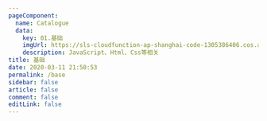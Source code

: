 ```yaml
---
pageComponent: 
  name: Catalogue
  data: 
    key: 01.基础
    imgUrl: https://sls-cloudfunction-ap-shanghai-code-1305386406.cos.ap-shanghai.myqcloud.com/img/web.png
    description: JavaScript、Html、Css等相关
title: 基础
date: 2020-03-11 21:50:53
permalink: /base
sidebar: false
article: false
comment: false
editLink: false
---
```


